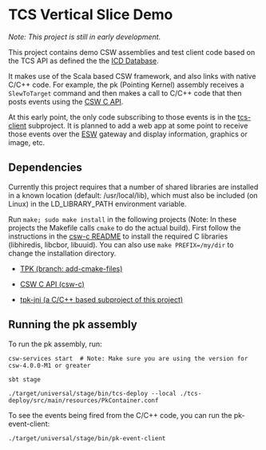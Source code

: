 # TCS Vertical Slice Demo

*Note: This project is still in early development.*

This project contains demo CSW assemblies and test client code based on the TCS API
as defined the the [ICD Database](https://github.com/tmtsoftware/icd).

It makes use of the Scala based CSW framework, and also links with native C/C++ code.
For example, the pk (Pointing Kernel) assembly receives a `SlewToTarget` command and then
makes a call to C/C++ code that then posts events using the [CSW C API](https://github.com/tmtsoftware/csw-c).

At this early point, the only code subscribing to those events is in the [tcs-client](tcs-client) subproject.
It is planned to add a web app at some point to receive those events over the [ESW](https://github.com/tmtsoftware/esw) gateway
and display information, graphics or image, etc.

## Dependencies

Currently this project requires that a number of shared libraries are installed in a known location (default: /usr/local/lib),
which must also be included (on Linux) in the LD_LIBRARY_PATH environment variable.

Run `make; sudo make install` in the following projects (Note: In these projects the Makefile calls `cmake` to do the actual build).
First follow the instructions in the [csw-c README](https://github.com/tmtsoftware/csw-c) to install the required C libraries (libhiredis, libcbor, libuuid). You can also use `make PREFIX=/my/dir` to change the installation directory.

* [TPK (branch: add-cmake-files)](https://github.com/tmtsoftware/TPK/tree/add-cmake-files)

* [CSW C API (csw-c)](https://github.com/tmtsoftware/csw-c)

* [tpk-jni (a C/C++ based subproject of this project)](tpk-jni)

## Running the pk assembly

To run the pk assembly, run: 
    
    csw-services start  # Note: Make sure you are using the version for csw-4.0.0-M1 or greater

    sbt stage

    ./target/universal/stage/bin/tcs-deploy --local ./tcs-deploy/src/main/resources/PkContainer.conf

To see the events being fired from the C/C++ code, you can run the pk-event-client:

    ./target/universal/stage/bin/pk-event-client



    